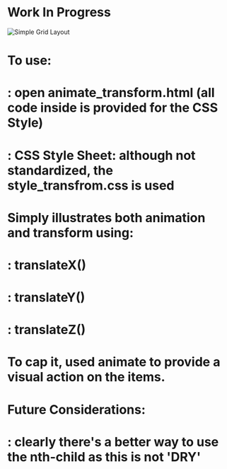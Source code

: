 # Work In Progress

![Simple Grid Layout](https://github.com/rldevries/upload_images/grid.png)

# To use:
# : open animate_transform.html (all code inside is provided for the CSS Style)
# : CSS Style Sheet: although not standardized, the style_transfrom.css is used


# Simply illustrates both animation and transform using:
# : translateX()
# : translateY()
# : translateZ()

# To cap it, used animate to provide a visual action on the items.

# Future Considerations:
# : clearly there's a better way to use the nth-child as this is not 'DRY'